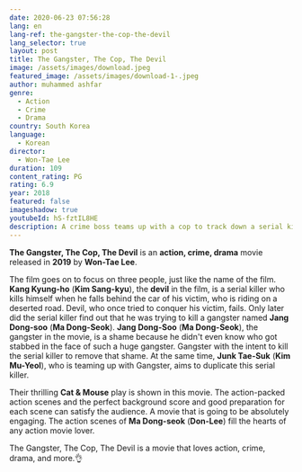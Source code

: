 ```yaml
---
date: 2020-06-23 07:56:28
lang: en
lang-ref: the-gangster-the-cop-the-devil
lang_selector: true
layout: post
title: The Gangster, The Cop, The Devil
image: /assets/images/download.jpeg
featured_image: /assets/images/download-1-.jpeg
author: muhammed ashfar
genre:
  - Action
  - Crime
  - Drama
country: South Korea
language:
  - Korean
director:
  - Won-Tae Lee
duration: 109
content_rating: PG
rating: 6.9
year: 2018
featured: false
imageshadow: true
youtubeId: hS-fztIL8HE
description: A crime boss teams up with a cop to track down a serial killer.
---
```

**The Gangster, The Cop, The Devil** is an **action, crime, drama** movie released in **2019** by **Won-Tae Lee**.

The film goes on to focus on three people, just like the name of the film. **Kang Kyung-ho** (**Kim Sang-kyu**), the **devil** in the film, is a serial killer who kills himself when he falls behind the car of his victim, who is riding on a deserted road. Devil, who once tried to conquer his victim, fails. Only later did the serial killer find out that he was trying to kill a gangster named **Jang Dong-soo** (**Ma Dong-Seok**). **Jang Dong-Soo** (**Ma Dong-Seok**), the gangster in the movie, is a shame because he didn't even know who got stabbed in the face of such a huge gangster. Gangster with the intent to kill the serial killer to remove that shame. At the same time, **Junk Tae-Suk** (**Kim Mu-Yeol**), who is teaming up with Gangster, aims to duplicate this serial killer.

Their thrilling **Cat & Mouse** play is shown in this movie. The action-packed action scenes and the perfect background score and good preparation for each scene can satisfy the audience. A movie that is going to be absolutely engaging. The action scenes of **Ma Dong-seok** (**Don-Lee**) fill the hearts of any action movie lover.

The Gangster, The Cop, The Devil is a movie that loves action, crime, drama, and more.👌